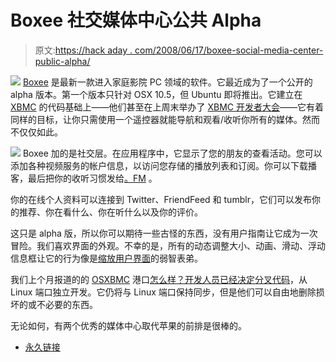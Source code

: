 # Boxee 社交媒体中心公共 Alpha

> 原文:[https://hack aday . com/2008/06/17/boxee-social-media-center-public-alpha/](https://hackaday.com/2008/06/17/boxee-social-media-center-public-alpha/)

![](../Images/e3a838b548fdd4a7ae2df260df2e3434.png)
[Boxee](http://boxee.tv/) 是最新一款进入家庭影院 PC 领域的软件。它最近成为了一个公开的 alpha 版本。第一个版本只针对 OSX 10.5，但 Ubuntu 即将推出。它建立在 [XBMC](http://xbmc.org/) 的代码基础上——他们甚至在上周末举办了 [XBMC 开发者大会](http://xbmc.org/forum/showthread.php?t=33674)——它有着同样的目标，让你只需使用一个遥控器就能导航和观看/收听你所有的媒体。然而不仅仅如此。

![](../Images/608af816ef19a10a43fd3c69732544e6.png)
Boxee 加的是社交层。在应用程序中，它显示了您的朋友的查看活动。您可以添加各种视频服务的帐户信息，以访问您存储的播放列表和订阅。你可以下载播客，最后把你的收听习惯发给[。FM](http://www.last.fm/) 。

你的在线个人资料可以连接到 Twitter、FriendFeed 和 tumblr，它们可以发布你的推荐、你在看什么、你在听什么以及你的评价。

这只是 alpha 版，所以你可以期待一些古怪的东西，没有用户指南让它成为一次冒险。我们喜欢界面的外观。不幸的是，所有的动态调整大小、动画、滑动、浮动信息框让它的行为像是[缩放用户界面](http://en.wikipedia.org/wiki/Zooming_user_interface)的弱智表弟。

我们上个月报道的的 [OSXBMC](http://www.osxbmc.com/) 港口[怎么样？开发人员](http://www.hackaday.com/2008/05/12/xbmc-for-your-mac/)[已经决定分叉代码](http://www.osxbmc.com/2008/05/21/exodus/)，从 Linux 端口独立开发。它仍将与 Linux 端口保持同步，但是他们可以自由地删除损坏的或不必要的东西。

无论如何，有两个优秀的媒体中心取代苹果的前排是很棒的。

*   [永久链接](http://boxee.tv/)